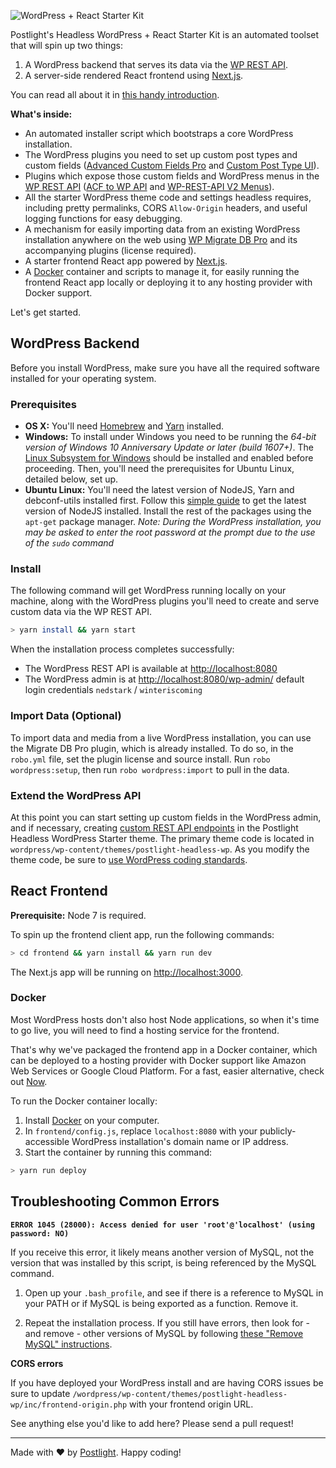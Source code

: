 ![WordPress + React Starter Kit](frontend/static/images/wordpress-plus-react-header.png)

Postlight's Headless WordPress + React Starter Kit is an automated toolset that will spin up two things:

1.  A WordPress backend that serves its data via the [WP REST API](https://developer.wordpress.org/rest-api/).
2.  A server-side rendered React frontend using [Next.js](https://github.com/zeit/next.js/).

You can read all about it in [this handy introduction](https://trackchanges.postlight.com/introducing-postlights-wordpress-react-starter-kit-a61e2633c48c).

**What's inside:**

*   An automated installer script which bootstraps a core WordPress installation.
*   The WordPress plugins you need to set up custom post types and custom fields ([Advanced Custom Fields Pro](https://www.advancedcustomfields.com/) and [Custom Post Type UI](https://wordpress.org/plugins/custom-post-type-ui/)).
*   Plugins which expose those custom fields and WordPress menus in the [WP REST API](https://developer.wordpress.org/rest-api/) ([ACF to WP API](https://wordpress.org/plugins/acf-to-wp-api/) and [WP-REST-API V2 Menus](https://wordpress.org/plugins/wp-rest-api-v2-menus/)).
*   All the starter WordPress theme code and settings headless requires, including pretty permalinks, CORS `Allow-Origin` headers, and useful logging functions for easy debugging.
*   A mechanism for easily importing data from an existing WordPress installation anywhere on the web using [WP Migrate DB Pro](https://deliciousbrains.com/wp-migrate-db-pro/) and its accompanying plugins (license required).
*   A starter frontend React app powered by [Next.js](https://learnnextjs.com/).
*   A [Docker](https://www.docker.com/) container and scripts to manage it, for easily running the frontend React app locally or deploying it to any hosting provider with Docker support.

Let's get started.

## WordPress Backend

Before you install WordPress, make sure you have all the required software installed for your operating system.

### Prerequisites

*   **OS X:** You'll need [Homebrew](https://brew.sh/) and [Yarn](https://yarnpkg.com/en/) installed.
*   **Windows:** To install under Windows you need to be running the _64-bit version of Windows 10 Anniversary Update or later (build 1607+)_. The [Linux Subsystem for Windows](https://msdn.microsoft.com/en-us/commandline/wsl/install_guide) should be installed and enabled before proceeding. Then, you'll need the prerequisites for Ubuntu Linux, detailed below, set up.
*   **Ubuntu Linux:** You'll need the latest version of NodeJS, Yarn and debconf-utils installed first. Follow this [simple guide](https://nodejs.org/en/download/package-manager/#debian-and-ubuntu-based-linux-distributions) to get the latest version of NodeJS installed. Install the rest of the packages using the `apt-get` package manager. _Note: During the WordPress installation, you may be asked to enter the root password at the prompt due to the use of the `sudo` command_

### Install

The following command will get WordPress running locally on your machine, along with the WordPress plugins you'll need to create and serve custom data via the WP REST API.

```zsh
> yarn install && yarn start
```

When the installation process completes successfully:

*   The WordPress REST API is available at [http://localhost:8080](http://localhost:8080)
*   The WordPress admin is at [http://localhost:8080/wp-admin/](http://localhost:8080/wp-admin/) default login credentials `nedstark` / `winteriscoming`

### Import Data (Optional)

To import data and media from a live WordPress installation, you can use the Migrate DB Pro plugin, which is already installed. To do so, in the `robo.yml` file, set the plugin license and source install. Run `robo wordpress:setup`, then run `robo wordpress:import` to pull in the data.

### Extend the WordPress API

At this point you can start setting up custom fields in the WordPress admin, and if necessary, creating [custom REST API endpoints](https://developer.wordpress.org/rest-api/extending-the-rest-api/adding-custom-endpoints/) in the Postlight Headless WordPress Starter theme. The primary theme code is located in `wordpress/wp-content/themes/postlight-headless-wp`. As you modify the theme code, be sure to [use WordPress coding standards](https://github.com/postlight/headless-wp-starter/blob/master/wordpress/wp-content/themes/postlight-headless-wp/README.md).

## React Frontend

**Prerequisite:** Node 7 is required.

To spin up the frontend client app, run the following commands:

```zsh
> cd frontend && yarn install && yarn run dev
```

The Next.js app will be running on [http://localhost:3000](http://localhost:3000).

### Docker

Most WordPress hosts don't also host Node applications, so when it's time to go live, you will need to find a hosting service for the frontend.

That's why we've packaged the frontend app in a Docker container, which can be deployed to a hosting provider with Docker support like Amazon Web Services or Google Cloud Platform. For a fast, easier alternative, check out [Now](https://zeit.co/now).

To run the Docker container locally:

1.  Install [Docker](https://www.docker.com/) on your computer.
2.  In `frontend/config.js`, replace `localhost:8080` with your publicly-accessible WordPress installation's domain name or IP address.
3.  Start the container by running this command:

```zsh
> yarn run deploy
```

## Troubleshooting Common Errors

**`ERROR 1045 (28000): Access denied for user 'root'@'localhost' (using password: NO)`**

If you receive this error, it likely means another version of MySQL, not the version that was installed by this script, is being referenced by the MySQL command.

1.  Open up your `.bash_profile`, and see if there is a reference to MySQL in your PATH or if MySQL is being exported as a function. Remove it.

2.  Repeat the installation process. If you still have errors, then look for - and remove - other versions of MySQL by following [these "Remove MySQL" instructions](https://coderwall.com/p/os6woq/uninstall-all-those-broken-versions-of-mysql-and-re-install-it-with-brew-on-mac-mavericks).

**CORS errors**

If you have deployed your WordPress install and are having CORS issues be sure to update `/wordpress/wp-content/themes/postlight-headless-wp/inc/frontend-origin.php` with your frontend origin URL.

See anything else you'd like to add here? Please send a pull request!

---

Made with ❤️ by [Postlight](https://postlight.com). Happy coding!
